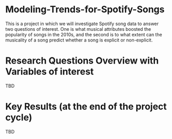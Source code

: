 # Modeling-Trends-for-Spotify-Songs
This is a project in which we will investigate Spotify song data to answer two questions of interest. One is what musical attributes boosted the popularity of songs in the 2010s, and the second is to what extent can the musicality of a song predict whether a song is explicit or non-explicit. 



# Research Questions Overview with Variables of interest

TBD

# Key Results (at the end of the project cycle)

TBD
